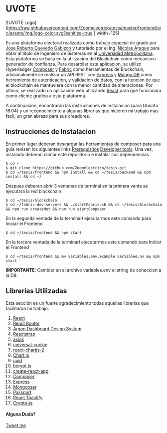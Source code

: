 # UVOTE

![UVOTE Logo](https://raw.githubusercontent.com/Zoomelectrico/tesis/master/frontend/src/assets/img/logo-color.svg?sanitize=true | width=125)

Es una plataforma electoral realizada como trabajo especial de grado por [Jose Roberto Quevedo Gabizon](https://twitter.com/quevedodev) y tutoriado por el Ing. [Nicolas Araque](https://medium.com/@nicolas_araque) para obtar al titulo de Ingeniero de Sistemas en al [Universidad Metropolitana](http://unimet.edu.ve). Esta plataforma se basa en la utilizacion del Blockchain como mecanisco generador de confianza.
Para desarollar esta aplicacion, se utilizo Hyperledger [Composer](https://hyperledger.github.io/composer/latest/) y [Fabric](https://hyperledger-fabric.readthedocs.io/en/release-1.4/) como herramientas de Blockchain, adicionalmente se realizar un API REST con [Express](https://expressjs.org) y [Mongo DB](https://mongodb.com) como herramienta de autenticacion, y validacion de datos, con la itencion de que el blockchain se mantuviera con la menor cantidad de alteraciones. Por ultimo, se realizado un aplicacion web utilizando [React](https://reactjs.org) para que funcionara como cliente grafico a esta plataforma.

A continuacion, encontraran las instrucciones de instalacion (para Ubuntu 16.04) y un reconocimiento a algunas librerias que hicieron mi trabajo mas facil, un gran abrazo para sus creadores.

## Instrucciones de Instalacion

En primer lugar deberan descargar las herramientas de composer para una guia revisen los siguientes links [Prerequisitos](https://hyperledger.github.io/composer/latest/installing/installing-prereqs.html#ubuntu) [Developer tools](https://hyperledger.github.io/composer/latest/installing/development-tools.html). Una vez, instalado deberan clonar este repositorio e instalar sus dependencias

```console
$ cd ~
$ git clone https://github.com/Zoomelectrico/tesis.git
$ cd ~/tesis/frontend && npm install && cd ~/tesis/backend && npm install && cd ~/
```

Despues deberan abrir 3 ventanas de terminal en la primera venta se ejecutara la red blockchain

```console
$ cd ~/tesis/blockchain
$ cd ~/fabric-dev-servers && ./startFabric.sh && cd ~/tesis/blockchain && npm run createNet && npm run startComposer
```

En la segunda ventada de la terminarl ejecutarmos este comando para Iniciar el Frontend

```console
$ cd ~/tesis/frontend && npm start
```

En la tercera ventada de la terminarl ejecutarmos este comando para Iniciar el Frontend

```console
$ cd ~/tesis/frontend && mv variables.env.example variablee.nv && npm start
```

**IMPORTANTE**: Cambiar en el archivo variables.env el string de coneccion a la DB.

## Librerías Utilizadas

Esta sección es un fuerte agradecimiento todas aquellas librerías que facilitaron mi trabajo.

1.  [React](https://reactjs.org)
2.  [React Router](https://reacttraining.com/react-router/web/guides/quick-start)
3.  [Argon Dashboard Design System](https://demos.creative-tim.com/argon-dashboard-react/#/admin/index)
4.  [Reactstrap](https://reactstrap.github.io/)
5.  [axios](https://github.com/axios/axios)
6.  [universal-cookie](https://github.com/reactivestack/cookies/tree/master/packages/universal-cookie#readme)
7.  [react-chartjs-2](https://github.com/jerairrest/react-chartjs-2)
8.  [Chart.js](https://www.chartjs.org/)
9.  [uuid](https://www.npmjs.com/package/uuid)
10. [bcrypt.js](https://www.npmjs.com/package/bcryptjs)
11. [create-react-app](https://github.com/facebook/create-react-app)
12. [Composer](https://hyperledger.github.io/composer/latest/)
13. [Express](https://expressjs.com/es/)
14. [Mongooser](https://mongoosejs.com)
15. [Passport](http://www.passportjs.org/)
16. [React Toastify](https://fkhadra.github.io/react-toastify/)
17. [Crypto-js](https://www.npmjs.com/package/crypto-js)

#### Alguna Duda?

[Tweet me](https://twitter.com/quevedodev)

